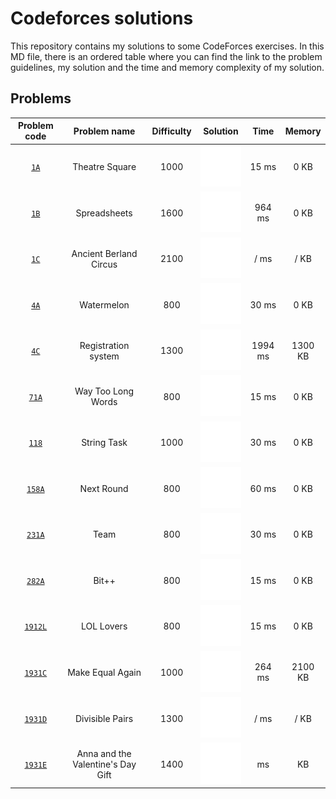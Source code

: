 # Codeforces solutions

This repository contains my solutions to some CodeForces exercises. In this MD file, there is an ordered table where you can find the link to the problem guidelines, my solution and the time and memory complexity of my solution.

## Problems

| __Problem code__ | __Problem name__ | __Difficulty__ | __Solution__ | __Time__ | __Memory__ |
| :---: | :---: | :---: | :---: | :---: | :---: |
| [`1A`](https://codeforces.com/problemset/problem/1/A) | Theatre Square | 1000 | [<img src="res/bright-light-bulb.svg">](src/theatre-square/main.cpp) | 15 ms | 0 KB |
| [`1B`](https://codeforces.com/problemset/problem/1/B) | Spreadsheets | 1600 | [<img src="res/bright-light-bulb.svg">](src/spreadsheets/main.cpp) | 964 ms | 0 KB |
| [`1C`](https://codeforces.com/problemset/problem/1/C) | Ancient Berland Circus | 2100 | [<img src="res/thinking.svg">](src/ancient-berland-circus/main.cpp) | / ms | / KB |
| [`4A`](https://codeforces.com/problemset/problem/4/A) | Watermelon | 800 | [<img src="res/bright-light-bulb.svg">](src/watermelon/main.cpp) | 30 ms | 0 KB |
| [`4C`](https://codeforces.com/problemset/problem/4/C) | Registration system | 1300 | [<img src="res/bright-light-bulb.svg">](src/registration-system/main.cpp) | 1994 ms | 1300  KB |
| [`71A`](https://codeforces.com/problemset/problem/71/A) | Way Too Long Words | 800 | [<img src="res/bright-light-bulb.svg">](src/way-too-long-words/main.cpp) | 15 ms | 0 KB |
| [`118`](https://codeforces.com/problemset/problem/118/A) | String Task | 1000 | [<img src="res/bright-light-bulb.svg">](src/string-task/main.cpp) | 30 ms | 0 KB |
| [`158A`](https://codeforces.com/problemset/problem/158/A) | Next Round | 800 | [<img src="res/bright-light-bulb.svg">](src/next-round/main.cpp) | 60 ms | 0 KB |
| [`231A`](https://codeforces.com/problemset/problem/231/A) | Team | 800 | [<img src="res/bright-light-bulb.svg">](src/team/main.cpp) | 30 ms | 0 KB |
| [`282A`](https://codeforces.com/problemset/problem/282/A) | Bit++ | 800 | [<img src="res/bright-light-bulb.svg">](src/bit++/main.cpp) | 15 ms | 0 KB |
| [`1912L`](https://codeforces.com/problemset/problem/1912/L) | LOL Lovers | 800 | [<img src="res/bright-light-bulb.svg">](src/LOL-lovers/main.cpp) | 15 ms | 0 KB |
| [`1931C`](https://codeforces.com/problemset/problem/1931/C) | Make Equal Again | 1000 | [<img src="res/bright-light-bulb.svg">](src/make-equal-again/main.cpp) | 264 ms | 2100 KB |
| [`1931D`](https://codeforces.com/problemset/problem/1931/D) | Divisible Pairs | 1300 | [<img src="res/thinking.svg">](src/divisible-pairs/main.cpp) | / ms | / KB |
| [`1931E`](https://codeforces.com/problemset/problem/1931/E) | Anna and the Valentine's Day Gift | 1400 | [<img src="res/thinking.svg">](src/anna-and-the-valentines-day-gift/main.cpp) | ms | KB |

<!--
| [`N`](https://codeforces.com/problemset/problem/) | Name | Difficulty | [<img src="res/bright-light-bulb.svg">](src/folder/main.cpp) | ms | KB |
-->
